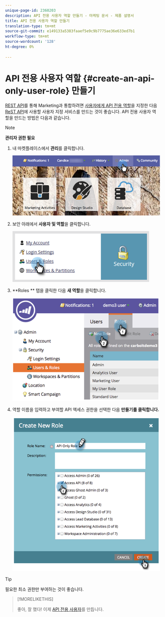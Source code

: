 ```yaml
---
unique-page-id: 2360203
description: API 전용 사용자 역할 만들기 - 마케팅 문서 - 제품 설명서
title: API 전용 사용자 역할 만들기
translation-type: tm+mt
source-git-commit: e149133a5383faaef5e9c9b7775ae36e633ed7b1
workflow-type: tm+mt
source-wordcount: '128'
ht-degree: 0%

---
```



# API 전용 사용자 역할 {#create-an-api-only-user-role} 만들기

[REST API](http://developers.marketo.com/documentation/rest/)를 통해 Marketing과 통합하려면 [사용자에게 API 전용 역할](create-an-api-only-user.md)을 지정한 다음 [ReST API](../../../product-docs/administration/additional-integrations/create-a-custom-service-for-use-with-rest-api.md)에 사용할 사용자 지정 서비스를 만드는 것이 좋습니다. API 전용 사용자 역할을 만드는 방법은 다음과 같습니다.

>[!NOTE]
>
>**관리자 권한 필요**

1. 내 마켓플레이스에서 **관리**&#x200B;를 클릭합니다.

   ![](assets/adminhand-1.png)

1. 보안 아래에서 **사용자 및 역할**&#x200B;을 클릭합니다.

   ![](assets/two.png)

1. **Roles ** 탭을 클릭한 다음 **새 역할**&#x200B;을 클릭합니다.

   ![](assets/image2014-9-16-13-3a47-3a12.png)

1. 역할 이름을 입력하고 부여할 API 액세스 권한을 선택한 다음 **만들기를 클릭합니다.**

   ![](assets/image2014-9-16-13-3a47-3a36.png)

>[!TIP]
>
>필요한 최소 권한만 부여하는 것이 좋습니다.

>[!MORELIKETHIS]
>
>좋아, 잘 했다! 이제 [API 전용 사용자](create-an-api-only-user.md)를 만듭니다.

